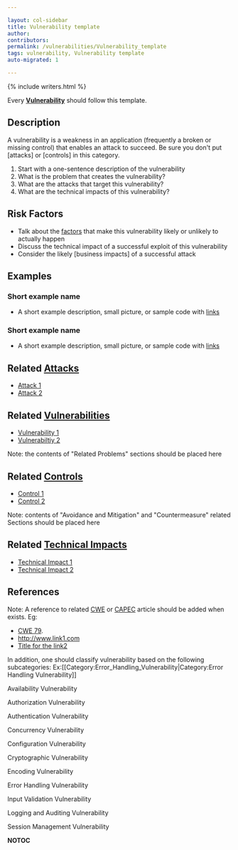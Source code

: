 ```yaml
---

layout: col-sidebar
title: Vulnerability template
author: 
contributors: 
permalink: /vulnerabilities/Vulnerability_template
tags: vulnerability, Vulnerability template
auto-migrated: 1

---
```


{% include writers.html %}

Every **[Vulnerability](Vulnerability "wikilink")** should follow this
template.

## Description

A vulnerability is a weakness in an application (frequently a broken or
missing control) that enables an attack to succeed. Be sure you don't
put \[attacks\] or \[controls\] in this category.

1.  Start with a one-sentence description of the vulnerability
2.  What is the problem that creates the vulnerability?
3.  What are the attacks that target this vulnerability?
4.  What are the technical impacts of this vulnerability?

## Risk Factors

  - Talk about the [factors](https://owasp.org/www-community/OWASP_Risk_Rating_Methodology)
    that make this vulnerability likely or unlikely to actually happen
  - Discuss the technical impact of a successful exploit of this
    vulnerability
  - Consider the likely \[business impacts\] of a successful attack

## Examples

### Short example name

  -
    A short example description, small picture, or sample code with
    [links](http://www.site.com)

### Short example name

  -
    A short example description, small picture, or sample code with
    [links](http://www.site.com)

## Related [Attacks](https://owasp.org/www-community/attacks/)

  - [Attack 1](Attack_1 "wikilink")
  - [Attack 2](Attack_2 "wikilink")

## Related [Vulnerabilities](https://owasp.org/www-community/vulnerabilities/)

  - [Vulnerability 1](Vulnerability_1 "wikilink")
  - [Vulnerabiltiy 2](Vulnerabiltiy_2 "wikilink")

Note: the contents of "Related Problems" sections should be placed here

## Related [Controls](https://owasp.org/www-community/controls/)

  - [Control 1](Control_1 "wikilink")
  - [Control 2](Control_2 "wikilink")

Note: contents of "Avoidance and Mitigation" and "Countermeasure"
related Sections should be placed here

## Related [Technical Impacts](Technical_Impacts "wikilink")

  - [Technical Impact 1](Technical_Impact_1 "wikilink")
  - [Technical Impact 2](Technical_Impact_2 "wikilink")

## References

Note: A reference to related [CWE](http://cwe.mitre.org/) or
[CAPEC](http://capec.mitre.org/) article should be added when exists.
Eg:

  - [CWE 79](http://cwe.mitre.org/data/definitions/79.html).
  - <http://www.link1.com>
  - [Title for the link2](http://www.link2.com)

In addition, one should classify vulnerability based on the following
subcategories:
Ex:\[\[Category:Error_Handling_Vulnerability|Category:Error Handling
Vulnerability\]\]

Availability Vulnerability

Authorization Vulnerability

Authentication Vulnerability

Concurrency Vulnerability

Configuration Vulnerability

Cryptographic Vulnerability

Encoding Vulnerability

Error Handling Vulnerability

Input Validation Vulnerability

Logging and Auditing Vulnerability

Session Management Vulnerability

__NOTOC__